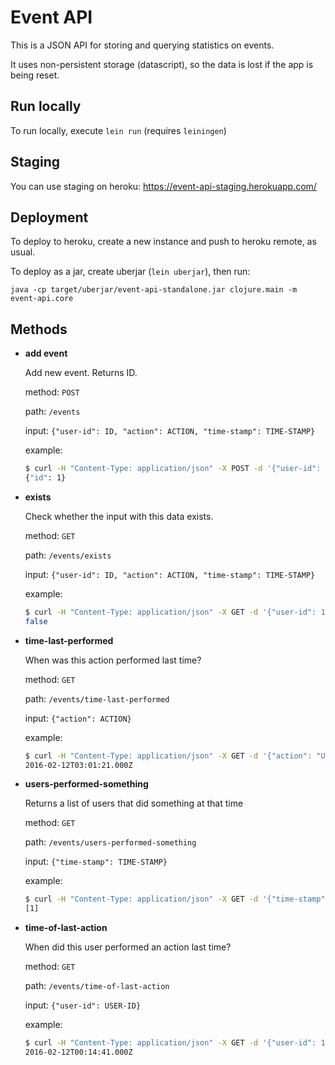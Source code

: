 # Event API

This is a JSON API for storing and querying statistics on events.

It uses non-persistent storage (datascript), so the data is lost if the app is being reset.

## Run locally

To run locally, execute `lein run` (requires `leiningen`)

## Staging

You can use staging on heroku: https://event-api-staging.herokuapp.com/

## Deployment

To deploy to heroku, create a new instance and push to heroku remote, as usual.

To deploy as a jar, create uberjar (`lein uberjar`), then run:

```
java -cp target/uberjar/event-api-standalone.jar clojure.main -m event-api.core
```

## Methods

- **add event**

  Add new event. Returns ID.

  method: `POST`

  path: `/events`

  input: `{"user-id": ID, "action": ACTION, "time-stamp": TIME-STAMP}`

  example:
  ```sh
  $ curl -H "Content-Type: application/json" -X POST -d '{"user-id": 1, "action": "Update", "time-stamp": "2016-02-12T00:14:41Z"}' https://event-api-staging.herokuapp.com/events
  {"id": 1}
  ```

- **exists**

  Check whether the input with this data exists.

  method: `GET`

  path: `/events/exists`

  input: `{"user-id": ID, "action": ACTION, "time-stamp": TIME-STAMP}`

  example:
  ```sh
  $ curl -H "Content-Type: application/json" -X GET -d '{"user-id": 1, "action": "Update", "time-stamp": "2016-02-12T00:15:41Z"}' https://event-api-staging.herokuapp.com/events/exists
  false
  ```

- **time-last-performed**

  When was this action performed last time?

  method: `GET`

  path: `/events/time-last-performed`

  input: `{"action": ACTION}`

  example:
  ```sh
  $ curl -H "Content-Type: application/json" -X GET -d '{"action": "Update"}' https://event-api-staging.herokuapp.com/events/time-last-performed
  2016-02-12T03:01:21.000Z
  ```

- **users-performed-something**

  Returns a list of users that did something at that time

  method: `GET`

  path: `/events/users-performed-something`

  input: `{"time-stamp": TIME-STAMP}`

  example:
  ```sh
  $ curl -H "Content-Type: application/json" -X GET -d '{"time-stamp": "2016-02-12T00:14:41Z"}' https://event-api-staging.herokuapp.com/events/users-performed-something
  [1]
  ```

- **time-of-last-action**

  When did this user performed an action last time?

  method: `GET`

  path: `/events/time-of-last-action`

  input: `{"user-id": USER-ID}`

  example:
  ```sh
  $ curl -H "Content-Type: application/json" -X GET -d '{"user-id": 1}' https://event-api-staging.herokuapp.com/events/time-of-last-action
  2016-02-12T00:14:41.000Z
  ```
